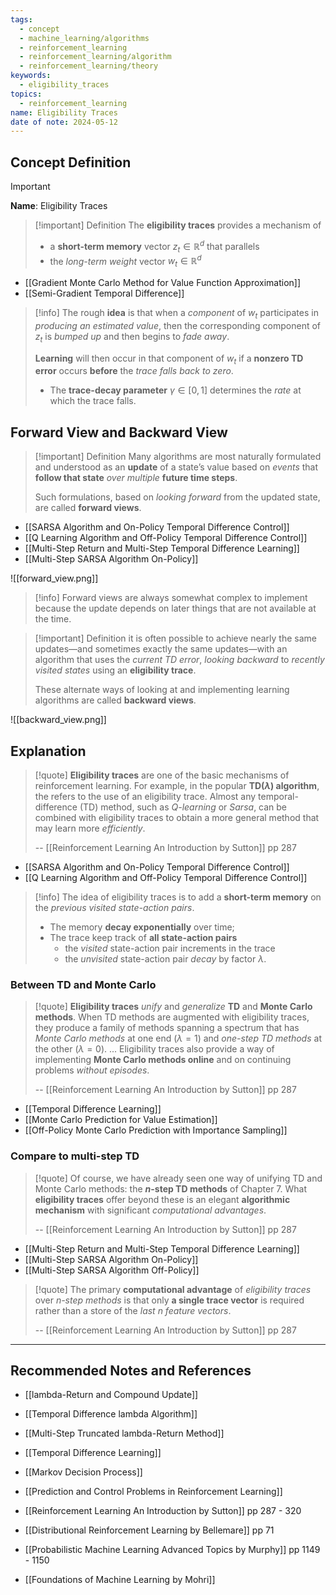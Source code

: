 ```yaml
---
tags:
  - concept
  - machine_learning/algorithms
  - reinforcement_learning
  - reinforcement_learning/algorithm
  - reinforcement_learning/theory
keywords:
  - eligibility_traces
topics:
  - reinforcement_learning
name: Eligibility Traces
date of note: 2024-05-12
---
```


## Concept Definition

>[!important]
>**Name**: Eligibility Traces

>[!important] Definition
>The **eligibility traces** provides a mechanism of 
>- a **short-term memory** vector $z_{t}\in \mathbb{R}^d$ that parallels
>- the *long-term weight* vector $w_{t}\in \mathbb{R}^d$

- [[Gradient Monte Carlo Method for Value Function Approximation]]
- [[Semi-Gradient Temporal Difference]]

>[!info]
>The rough **idea** is that when a *component* of $w_{t}$ participates in *producing an estimated value*, then the corresponding component of $z_t$ is *bumped up* and then begins to *fade away*. 
>
>**Learning** will then occur in that component of $w_t$ if a **nonzero TD error** occurs **before** the *trace falls back to zero*. 
>- The **trace-decay parameter** $\gamma \in [0, 1]$ determines the *rate* at which the trace falls.


## Forward View and Backward View

>[!important] Definition
>Many algorithms are most naturally formulated and understood as an **update** of a state’s value based on *events* that **follow that state** *over multiple* **future time steps**.
>
>Such formulations, based on *looking forward* from the updated state, are called **forward views**.

- [[SARSA Algorithm and On-Policy Temporal Difference Control]]
- [[Q Learning Algorithm and Off-Policy Temporal Difference Control]]
- [[Multi-Step Return and Multi-Step Temporal Difference Learning]]
- [[Multi-Step SARSA Algorithm On-Policy]]

![[forward_view.png]]


>[!info]
>Forward views are always somewhat complex to implement because the update depends on later things that are not available at the time.

>[!important] Definition
>it is often possible to achieve nearly the same updates—and sometimes exactly the same updates—with an algorithm that uses the *current TD error*, *looking backward* to *recently visited states* using an **eligibility trace**. 
>
>These alternate ways of looking at and implementing learning algorithms are called **backward views**.

![[backward_view.png]]


## Explanation

>[!quote]
>**Eligibility traces** are one of the basic mechanisms of reinforcement learning. For example, in the popular **TD$(\lambda)$ algorithm**, the refers to the use of an eligibility trace. Almost any temporal-difference (TD) method, such as *$Q$-learning* or *Sarsa*, can be combined with eligibility traces to obtain a more general method that may learn more *efficiently*.
>
>-- [[Reinforcement Learning An Introduction by Sutton]] pp 287

- [[SARSA Algorithm and On-Policy Temporal Difference Control]]
- [[Q Learning Algorithm and Off-Policy Temporal Difference Control]]

>[!info]
>The idea of eligibility traces is to add a **short-term memory** on the *previous visited state-action pairs*.
>- The memory **decay exponentially** over time;
>- The trace keep track of **all state-action pairs**
>	- the *visited* state-action pair increments in the trace
>	- the *unvisited* state-action pair *decay* by factor $\lambda$.


### Between TD and Monte Carlo

>[!quote]
>**Eligibility traces** *unify* and *generalize* **TD** and **Monte Carlo methods**. When TD methods are augmented with eligibility traces, they produce a family of methods spanning a spectrum that has *Monte Carlo methods* at one end ($\lambda = 1$) and *one-step TD methods* at the other ($\lambda = 0$). ... Eligibility traces also provide a way of implementing **Monte Carlo methods online** and on continuing problems *without episodes*.
>
>-- [[Reinforcement Learning An Introduction by Sutton]] pp 287

- [[Temporal Difference Learning]]
- [[Monte Carlo Prediction for Value Estimation]]
- [[Off-Policy Monte Carlo Prediction with Importance Sampling]]

### Compare to multi-step TD

>[!quote]
>Of course, we have already seen one way of unifying TD and Monte Carlo methods: the **$n$-step TD methods** of Chapter 7. What **eligibility traces** offer beyond these is an elegant **algorithmic mechanism** with significant *computational advantages*.
>
>-- [[Reinforcement Learning An Introduction by Sutton]] pp 287

- [[Multi-Step Return and Multi-Step Temporal Difference Learning]]
- [[Multi-Step SARSA Algorithm On-Policy]]
- [[Multi-Step SARSA Algorithm Off-Policy]]

>[!quote]
>The primary **computational advantage** of *eligibility traces* over *n-step methods* is that only **a single trace vector** is required rather than a store of the *last n feature vectors*.
>
>-- [[Reinforcement Learning An Introduction by Sutton]] pp 287







-----------
##  Recommended Notes and References


- [[lambda-Return and Compound Update]]
- [[Temporal Difference lambda Algorithm]]
- [[Multi-Step Truncated lambda-Return Method]]


- [[Temporal Difference Learning]]
- [[Markov Decision Process]]
- [[Prediction and Control Problems in Reinforcement Learning]]


- [[Reinforcement Learning An Introduction by Sutton]] pp 287 - 320
- [[Distributional Reinforcement Learning by Bellemare]] pp 71
- [[Probabilistic Machine Learning Advanced Topics by Murphy]] pp 1149 - 1150
- [[Foundations of Machine Learning by Mohri]]